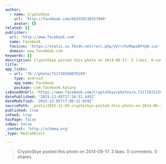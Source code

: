 ```yaml
---
author:
  - name: CryptoSkye
    url: 'http://facebook.com/663559230357940'
    avatar: {}
related: []
publisher:
  url: 'http://www.facebook.com'
  name: Facebook
  favicon: 'https://static.xx.fbcdn.net/rsrc.php/yV/r/hzMapiNYYpW.ico'
  domain: www.facebook.com
keywords: []
description: CryptoSkye posted this photo on 2014-08-17. 3 likes. 0 comments. 0 shares.
title: ''
app_links:
  - url: 'fb://photo/711710268876169'
    type: android
    app_name: Facebook
    package: com.facebook.katana
isBasedOnUrl: 'https://www.facebook.com/CryptoSkye/photos/a.711710312209498.1073741827.663559230357940/711710268876169/?type=3'
datePublished: '2015-12-05T17:16:51.445Z'
dateModified: '2015-12-05T17:09:32.929Z'
sourcePath: _posts/2015-12-05-cryptoskye-posted-this-photo-on-2014-08-17-3-likes-0-comme.md
published: true
inFeed: true
hasPage: false
inNav: false
_context: 'http://schema.org'
_type: MediaObject

---
```

> CryptoSkye posted this photo on 2014-08-17&period; 3 likes&period; 0 comments&period; 0 shares&period;